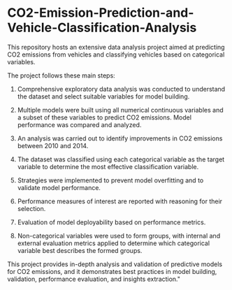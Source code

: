 # CO2-Emission-Prediction-and-Vehicle-Classification-Analysis
This repository hosts an extensive data analysis project aimed at predicting CO2 emissions from vehicles and classifying vehicles based on categorical variables. 

The project follows these main steps:

1. Comprehensive exploratory data analysis was conducted to understand the dataset and select suitable variables for model building.
 
2. Multiple models were built using all numerical continuous variables and a subset of these variables to predict CO2 emissions. Model performance was compared and analyzed.
 
3. An analysis was carried out to identify improvements in CO2 emissions between 2010 and 2014.
 
4. The dataset was classified using each categorical variable as the target variable to determine the most effective classification variable.
 
5. Strategies were implemented to prevent model overfitting and to validate model performance.

6. Performance measures of interest are reported with reasoning for their selection.

7. Evaluation of model deployability based on performance metrics.

8. Non-categorical variables were used to form groups, with internal and external evaluation metrics applied to determine which categorical variable best describes the formed groups.

This project provides in-depth analysis and validation of predictive models for CO2 emissions, and it demonstrates best practices in model building, validation, performance evaluation, and insights extraction."
